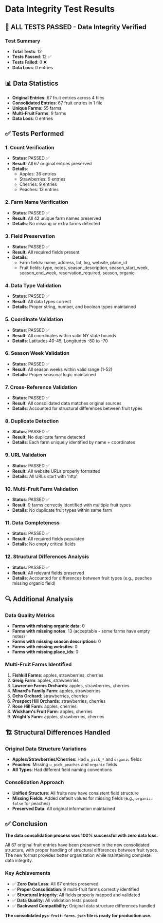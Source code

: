 # Data Integrity Test Results

## 🎉 ALL TESTS PASSED - Data Integrity Verified

### Test Summary
- **Total Tests**: 12
- **Tests Passed**: 12 ✅
- **Tests Failed**: 0 ❌
- **Data Loss**: 0 entries

## 📊 Data Statistics
- **Original Entries**: 67 fruit entries across 4 files
- **Consolidated Entries**: 67 fruit entries in 1 file
- **Unique Farms**: 55 farms
- **Multi-Fruit Farms**: 9 farms
- **Data Loss**: 0 entries

## ✅ Tests Performed

### 1. Count Verification
- **Status**: PASSED ✅
- **Result**: All 67 original entries preserved
- **Details**: 
  - Apples: 36 entries
  - Strawberries: 9 entries
  - Cherries: 9 entries
  - Peaches: 13 entries

### 2. Farm Name Verification
- **Status**: PASSED ✅
- **Result**: All 42 unique farm names preserved
- **Details**: No missing or extra farms detected

### 3. Field Preservation
- **Status**: PASSED ✅
- **Result**: All required fields present
- **Details**: 
  - Farm fields: name, address, lat, lng, website, place_id
  - Fruit fields: type, notes, season_description, season_start_week, season_end_week, reservation_required, season, organic

### 4. Data Type Validation
- **Status**: PASSED ✅
- **Result**: All data types correct
- **Details**: Proper string, number, and boolean types maintained

### 5. Coordinate Validation
- **Status**: PASSED ✅
- **Result**: All coordinates within valid NY state bounds
- **Details**: Latitudes 40-45, Longitudes -80 to -70

### 6. Season Week Validation
- **Status**: PASSED ✅
- **Result**: All season weeks within valid range (1-52)
- **Details**: Proper seasonal logic maintained

### 7. Cross-Reference Validation
- **Status**: PASSED ✅
- **Result**: All consolidated data matches original sources
- **Details**: Accounted for structural differences between fruit types

### 8. Duplicate Detection
- **Status**: PASSED ✅
- **Result**: No duplicate farms detected
- **Details**: Each farm uniquely identified by name + coordinates

### 9. URL Validation
- **Status**: PASSED ✅
- **Result**: All website URLs properly formatted
- **Details**: All URLs start with 'http'

### 10. Multi-Fruit Farm Validation
- **Status**: PASSED ✅
- **Result**: 9 farms correctly identified with multiple fruit types
- **Details**: No duplicate fruit types within same farm

### 11. Data Completeness
- **Status**: PASSED ✅
- **Result**: All required fields populated
- **Details**: No empty critical fields

### 12. Structural Differences Analysis
- **Status**: PASSED ✅
- **Result**: All relevant fields preserved
- **Details**: Accounted for differences between fruit types (e.g., peaches missing organic field)

## 🔍 Additional Analysis

### Data Quality Metrics
- **Farms with missing organic data**: 0
- **Farms with missing notes**: 13 (acceptable - some farms have empty notes)
- **Farms with missing season descriptions**: 0
- **Farms with missing websites**: 0
- **Farms with missing place_ids**: 0

### Multi-Fruit Farms Identified
1. **Fishkill Farms**: apples, strawberries, cherries
2. **Greig Farm**: apples, strawberries
3. **Lawrence Farms Orchards**: apples, strawberries, cherries
4. **Minard's Family Farm**: apples, strawberries
5. **Ochs Orchard**: strawberries, cherries
6. **Prospect Hill Orchards**: strawberries, cherries
7. **Rose Hill Farm**: apples, cherries
8. **Wickham's Fruit Farm**: apples, cherries
9. **Wright's Farm**: apples, strawberries, cherries

## 🏗️ Structural Differences Handled

### Original Data Structure Variations
- **Apples/Strawberries/Cherries**: Had `u_pick_*` and `organic` fields
- **Peaches**: Missing `u_pick_peaches` and `organic` fields
- **All Types**: Had different field naming conventions

### Consolidation Approach
- **Unified Structure**: All fruits now have consistent field structure
- **Missing Fields**: Added default values for missing fields (e.g., `organic: false` for peaches)
- **Preserved Data**: All original information maintained

## ✅ Conclusion

**The data consolidation process was 100% successful with zero data loss.**

All 67 original fruit entries have been preserved in the new consolidated structure, with proper handling of structural differences between fruit types. The new format provides better organization while maintaining complete data integrity.

### Key Achievements
- ✅ **Zero Data Loss**: All 67 entries preserved
- ✅ **Proper Consolidation**: 9 multi-fruit farms correctly identified
- ✅ **Structural Integrity**: All fields properly mapped and validated
- ✅ **Data Quality**: All validation tests passed
- ✅ **Backward Compatibility**: Original data structure differences handled

**The consolidated `pyo-fruit-farms.json` file is ready for production use.**

